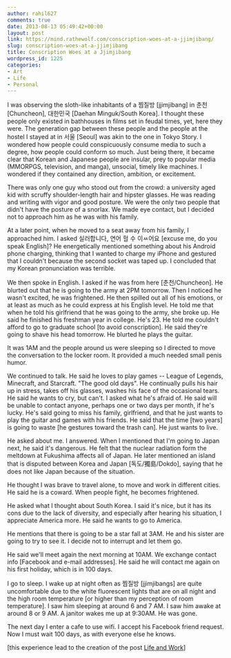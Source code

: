 ```yaml
---
author: rahil627
comments: true
date: 2013-08-13 05:49:42+00:00
layout: post
link: https://mind.rathewolf.com/conscription-woes-at-a-jjimjibang/
slug: conscription-woes-at-a-jjimjibang
title: Conscription Woes at a Jjimjibang
wordpress_id: 1225
categories:
- Art
- Life
- Personal
---
```


I was observing the sloth-like inhabitants of a 찜질방 [jjimjibang] in 춘천 [Chuncheon], 대한민국 [Daehan Minguk/South Korea]. I thought these people only existed in bathhouses in films set in feudal times, yet, here they were. The generation gap between these people and the people at the hostel I stayed at in 서울 [Seoul] was akin to the one in Tokyo Story. I wondered how people could conspicuously consume media to such a degree, how people could conform so much. Just being there, it became clear that Korean and Japanese people are insular, prey to popular media (MMORPGS, television, and manga), unsocial, timely like machines. I wondered if they contained any direction, ambition, or excitement.

There was only one guy who stood out from the crowd: a university aged kid with scruffy shoulder-length hair and hipster glasses. He was reading and writing with vigor and good posture. We were the only two people that didn't have the posture of a snorlax. We made eye contact, but I decided not to approach him as he was with his family.

At a later point, when he moved to a seat away from his family, I approached him. I asked 실러합니다, 연어 헐 수 이ㅆ어요 [excuse me, do you speak English]? He energetically mentioned something about his Android phone charging, thinking that I wanted to charge my iPhone and gestured that I couldn't because the second socket was taped up. I concluded that my Korean pronunciation was terrible.

We then spoke in English. I asked if he was from here [춘천/Chuncheon]. He blurted out that he is going to the army at 2PM tomorrow. Then I noticed he wasn't excited, he was frightened. He then spilled out all of his emotions, or at least as much as he could express at his English level. He told me that when he told his girlfriend that he was going to the army, she broke up. He said he finished his freshman year in college. He's 23. He told me couldn't afford to go to graduate school [to avoid conscription]. He said they're going to shave his head tomorrow. He blurted he plays the guitar.

It was 1AM and the people around us were sleeping so I directed to move the conversation to the locker room. It provided a much needed small penis humor.

We continued to talk. He said he loves to play games -- League of Legends, Minecraft, and Starcraft. "The good old days". He continually pulls his hair up in stress, takes off his glasses, washes his face of the occasional tears. He said he wants to cry, but can't. I asked what he's afraid of. He said will be unable to contact anyone, perhaps one or two days per month, if he's lucky. He's said going to miss his family, girlfriend, and that he just wants to play the guitar and games with his friends. He said that the time [two years] is going to waste [he gestures toward the trash can]. He just wants to live.

He asked about me. I answered. When I mentioned that I'm going to Japan next, he said it's dangerous. He felt that the nuclear radiation form the meltdown at Fukushima affects all of Japan. He later mentioned an island that is disputed between Korea and Japan [독도/獨島/Dokdo], saying that he does not like Japan because of the situation.

He thought I was brave to travel alone, to move and work in different cities. He said he is a coward. When people fight, he becomes frightened.

He asked what I thought about South Korea. I said it's nice, but it has its cons due to the lack of diversity, and especially after hearing his situation, I appreciate America more. He said he wants to go to America.

He mentions that there is going to be a star fall at 3AM. He and his sister are going to try to see it. I decide not to interrupt and let them go.

He said we'll meet again the next morning at 10AM. We exchange contact info [Facebook and e-mail addresses]. He said he will contact me again on his first holiday, which is in 100 days.

I go to sleep. I wake up at night often as 찜질방 [jjimjibangs] are quite uncomfortable due to the white fluorescent lights that are on all night and the high room temperature [or higher than my perception of room temperature]. I saw him sleeping at around 6 and 7 AM. I saw him awake at around 8 or 9 AM. A janitor wakes me up at 9:30AM. He was gone.

The next day I enter a cafe to use wifi. I accept his Facebook friend request. Now I must wait 100 days, as with everyone else he knows.

[this experience lead to the creation of the post [Life and Work](https://mind.rathewolf.com/life-and-work)]

